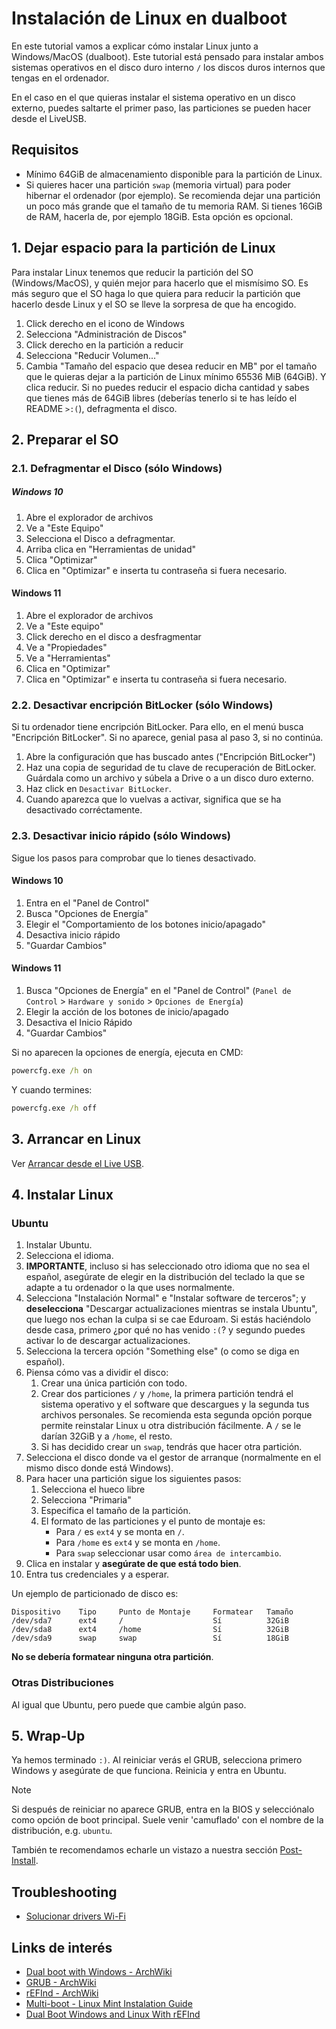 # Instalación de Linux en dualboot

En este tutorial vamos a explicar cómo instalar Linux junto a Windows/MacOS
(dualboot). Este tutorial está pensado para instalar ambos sistemas operativos
en el disco duro interno `/` los discos duros internos que tengas en el
ordenador.

En el caso en el que quieras instalar el sistema operativo en un disco externo,
puedes saltarte el primer paso, las particiones se pueden hacer desde el
LiveUSB.



## Requisitos
* Mínimo 64GiB de almacenamiento disponible para la partición de Linux.
* Si quieres hacer una partición `swap` (memoria virtual) para poder hibernar
el ordenador (por ejemplo). Se recomienda dejar una partición un poco más
grande que el tamaño de tu memoria RAM. Si tienes 16GiB de RAM, hacerla de,
por ejemplo 18GiB. Esta opción es opcional.



## 1. Dejar espacio para la partición de Linux
Para instalar Linux tenemos que reducir la partición del SO (Windows/MacOS),
y quién mejor para hacerlo que el mismísimo SO. Es más seguro que el SO haga lo
que quiera para reducir la partición que hacerlo desde Linux y el SO se lleve
la sorpresa de que ha encogido.

1. Click derecho en el icono de Windows
2. Selecciona "Administración de Discos"
3. Click derecho en la partición a reducir
4. Selecciona "Reducir Volumen..."
5. Cambia "Tamaño del espacio que desea reducir en MB" por el tamaño que le
quieras dejar a la partición de Linux mínimo 65536 MiB (64GiB). Y clica
reducir. Si no puedes reducir el espacio dicha cantidad y sabes que tienes más
de 64GiB libres (deberías tenerlo si te has leído el README `>:(`),
defragmenta el disco.



## 2. Preparar el SO

### 2.1. Defragmentar el Disco (sólo Windows)
##### Windows 10
 1. Abre el explorador de archivos
 2. Ve a "Este Equipo"
 3. Selecciona el Disco a defragmentar.
 4. Arriba clica en "Herramientas de unidad"
 5. Clica "Optimizar"
 6. Clica en "Optimizar" e inserta tu contraseña si fuera necesario.

#### Windows 11
 1. Abre el explorador de archivos
 2. Ve a "Este equipo"
 3. Click derecho en el disco a desfragmentar
 4. Ve a "Propiedades"
 5. Ve a "Herramientas"
 6. Clica en "Optimizar"
 7. Clica en "Optimizar" e inserta tu contraseña si fuera necesario.


### 2.2. Desactivar encripción BitLocker (sólo Windows)

Si tu ordenador tiene encripción BitLocker. Para ello, en el menú busca
"Encripción BitLocker". Si no aparece, genial pasa al paso 3, si no continúa.

1. Abre la configuración que has buscado antes ("Encripción BitLocker")
2. Haz una copia de seguridad de tu clave de recuperación de BitLocker.
   Guárdala como un archivo y súbela a Drive o a un disco duro externo.
3. Haz click en `Desactivar BitLocker`.
4. Cuando aparezca que lo vuelvas a activar, significa que se ha desactivado
   corréctamente.


### 2.3. Desactivar inicio rápido (sólo Windows)
Sigue los pasos para comprobar que lo tienes desactivado.

#### Windows 10
1. Entra en el "Panel de Control"
2. Busca "Opciones de Energía"
3. Elegir el "Comportamiento de los botones inicio/apagado"
4. Desactiva inicio rápido
5. "Guardar Cambios"

#### Windows 11
1. Busca "Opciones de Energía" en el "Panel de Control"
(`Panel de Control` > `Hardware y sonido` > `Opciones de Energía`)
1. Elegir la acción de los botones de inicio/apagado
2. Desactiva el Inicio Rápido
3. "Guardar Cambios"

Si no aparecen la opciones de energía, ejecuta en CMD:

```cmd
powercfg.exe /h on
```

Y cuando termines:
```cmd
powercfg.exe /h off
```



## 3. Arrancar en Linux
Ver [Arrancar desde el Live USB](common.md#arrancar-desde-el-liveusb).



## 4. Instalar Linux

### Ubuntu
 1. Instalar Ubuntu.
 2. Selecciona el idioma.
 3. **IMPORTANTE**, incluso si has seleccionado otro idioma que no sea el
 español, asegúrate de elegir en la distribución del teclado la que se adapte
 a tu ordenador o la que uses normalmente.
 4. Selecciona "Instalación Normal" e "Instalar software de terceros"; y
 **deselecciona** "Descargar actualizaciones mientras se instala Ubuntu", que
 luego nos echan la culpa si se cae Eduroam. Si estás haciéndolo desde casa,
 primero ¿por qué no has venido `:(`? y segundo puedes activar lo de descargar
 actualizaciones.
 5. Selecciona la tercera opción "Something else" (o como se diga en español).
 6. Piensa cómo vas a dividir el disco:
    1. Crear una única partición con todo.
    2. Crear dos particiones `/` y `/home`, la primera partición tendrá el
    sistema operativo y el software que descargues y la segunda tus archivos
    personales. Se recomienda esta segunda opción porque permite reinstalar
    Linux u otra distribución fácilmente. A `/` se le darían 32GiB y a `/home`,
    el resto.
    3. Si has decidido crear un `swap`, tendrás que hacer otra partición.
 7. Selecciona el disco donde va el gestor de arranque (normalmente en el mismo
 disco donde está Windows).
 8. Para hacer una partición sigue los siguientes pasos:
    1. Selecciona el hueco libre
    2. Selecciona "Primaria"
    3. Especifica el tamaño de la partición.
    4. El formato de las particiones y el punto de montaje es:
       - Para `/` es `ext4` y se monta en `/`.
       - Para `/home` es `ext4` y se monta en `/home`.
       - Para `swap` seleccionar usar como `área de intercambio`.
 9. Clica en instalar y **asegúrate de que está todo bien**.
 10. Entra tus credenciales y a esperar.

Un ejemplo de particionado de disco es:

```plain
Dispositivo    Tipo     Punto de Montaje     Formatear   Tamaño
/dev/sda7      ext4     /                    Sí          32GiB
/dev/sda8      ext4     /home                Sí          32GiB
/dev/sda9      swap     swap                 Sí          18GiB
```

**No se debería formatear ninguna otra partición**.

### Otras Distribuciones
Al igual que Ubuntu, pero puede que cambie algún paso.



## 5. Wrap-Up
Ya hemos terminado `:)`. Al reiniciar verás el GRUB, selecciona primero Windows
y asegúrate de que funciona. Reinicia y entra en Ubuntu.

> [!NOTE]
> Si después de reiniciar no aparece GRUB, entra en la BIOS y selecciónalo
> como opción de boot principal. Suele venir 'camuflado' con el nombre de la
> distribución, e.g. `ubuntu`.

También te recomendamos echarle un vistazo a nuestra sección [Post-Install](common.md#post-install).


## Troubleshooting
- [Solucionar drivers Wi-Fi](common.md#solucionar-drivers-wi-fi)



## Links de interés
- [Dual boot with Windows - ArchWiki](https://wiki.archlinux.org/title/Dual_boot_with_Windows)
- [GRUB - ArchWiki](https://wiki.archlinux.org/title/GRUB)
- [rEFInd - ArchWiki](https://wiki.archlinux.org/title/REFInd)
- [Multi-boot - Linux Mint Instalation Guide](https://linuxmint-installation-guide.readthedocs.io/en/latest/multiboot.html)
- [Dual Boot Windows and Linux With rEFInd](https://www.youtube.com/watch?v=1vEkn_kcXas)
